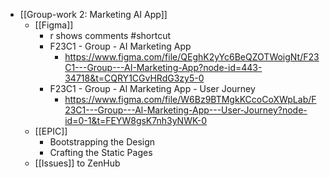 - [[Group-work 2: Marketing AI App]]
	- [[Figma]]
		- r shows comments #shortcut
		- F23C1 - Group - AI Marketing App
			- https://www.figma.com/file/QEghK2yYc6BeQZOTWoigNt/F23C1---Group---AI-Marketing-App?node-id=443-34718&t=CQRY1CGvHRdG3zy5-0
		- F23C1 - Group - Al Marketing App - User Journey
			- https://www.figma.com/file/W6Bz9BTMgkKCcoCoXWpLab/F23C1---Group---Al-Marketing-App---User-Journey?node-id=0-1&t=FEYW8gsK7nh3yNWK-0
	- [[EPIC]]
		- Bootstrapping the Design
		- Crafting the Static Pages
	- [[Issues]] to ZenHub